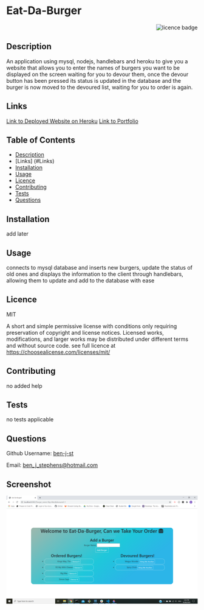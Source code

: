 # Eat-Da-Burger  

    
<div align="right"><img alt="licence badge" src="https://img.shields.io/badge/licence-MIT-yellow"></div>

## Description 

An application using mysql, nodejs, handlebars and heroku to give you a website that allows you to enter the names of burgers you want to be displayed on the screen waiting for you to devour them, once the devour button has been pressed its status is updated in the database and the burger is now moved to the devoured list, waiting for you to order is again.

## Links

<a href="https://vast-ocean-16398.herokuapp.com/">Link to Deployed Website on Heroku</a>
<a href="https://ben-j-st.github.io/updated-portfolio/">Link to Portfolio</a>

## Table of Contents

* [Description](#Description)
* [Links] (#Links)
* [Installation](#Installation)
* [Usage](#Usage)
* [Licence](#Licence)
* [Contributing](#Contributing)
* [Tests](#Tests)
* [Questions](#Questions)

## Installation

add later

## Usage

connects to mysql database and inserts new burgers, update the status of old ones and displays the information to the client through handlebars, allowing them to update and add to the database with ease 

## Licence 

MIT

A short and simple permissive license with conditions only requiring preservation of copyright and license notices. Licensed works, modifications, and larger works may be distributed under different terms and without source code. see full licence at https://choosealicense.com/licenses/mit/

## Contributing 

no added help

## Tests

no tests applicable 

## Questions

Github Username: <a href="https://github.com/ben-j-st">ben-j-st</a>

Email: ben_j_stephens@hotmail.com


## Screenshot 

![alt name](public/assets/img/Eat-Da-Burger.PNG)